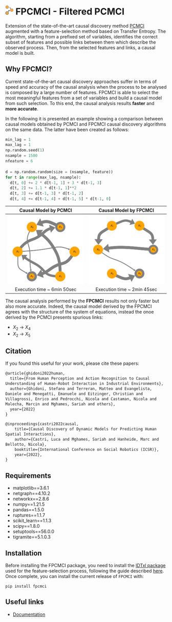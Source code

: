 # <img src="docs/assets/icon.png" width="25"> FPCMCI - Filtered PCMCI

Extension of the state-of-the-art causal discovery method [PCMCI](https://github.com/jakobrunge/tigramite) augmented with a feature-selection method based on Transfer Entropy. The algorithm, starting from a prefixed set of variables, identifies the correct subset of features and possible links between them which describe the observed process. Then, from the selected features and links, a causal model is built.


## Why FPCMCI?

Current state-of-the-art causal discovery approaches suffer in terms of speed and accuracy of the causal analysis when the process to be analysed is composed by a large number of features. FPCMCI is able to select the most meaningful features from a set of variables and build a causal model from such selection. To this end, the causal analysis results **faster** and **more accurate**.

In the following it is presented an example showing a comparison between causal models obtained by PCMCI and FPCMCI causal discovery algorithms on the same data. The latter have been created as follows:

``` python
min_lag = 1
max_lag = 1
np.random.seed(1)
nsample = 1500
nfeature = 6

d = np.random.random(size = (nsample, feature))
for t in range(max_lag, nsample):
  d[t, 0] += 2 * d[t-1, 1] + 3 * d[t-1, 3]
  d[t, 2] += 1.1 * d[t-1, 1]**2
  d[t, 3] += d[t-1, 3] * d[t-1, 2]
  d[t, 4] += d[t-1, 4] + d[t-1, 5] * d[t-1, 0]
```

Causal Model by PCMCI       |  Causal Model by FPCMCI 
:-------------------------:|:-------------------------:
![](https://github.com/lcastri/fpcmci/raw/main/images/PCMCI_example.png "Causal model by PCMCI")  |  ![](https://github.com/lcastri/fpcmci/raw/main/images/FPCMCI_example.png "Causal model by FPCMCI")
Execution time ~ 6min 50sec | Execution time ~ 2min 45sec

The causal analysis performed by the **FPCMCI** results not only faster but also more accurate. Indeed, the causal model derived by the FPCMCI agrees with the structure of the system of equations, instead the onoe derived by the PCMCI presents spurious links:
* $X_2$ &rarr; $X_4$
* $X_2$ &rarr; $X_5$


## Citation

If you found this useful for your work, please cite these papers:
```
@article{ghidoni2022human,
  title={From Human Perception and Action Recognition to Causal Understanding of Human-Robot Interaction in Industrial Environments},
  author={Ghidoni, Stefano and Terreran, Matteo and Evangelista, Daniele and Menegatti, Emanuele and Eitzinger, Christian and Villagrossi, Enrico and Pedrocchi, Nicola and Castaman, Nicola and Malecha, Marcin and Mghames, Sariah and others},
  year={2022}
}
```
```
@inproceedings{castri2022causal,
    title={Causal Discovery of Dynamic Models for Predicting Human Spatial Interactions},
    author={Castri, Luca and Mghames, Sariah and Hanheide, Marc and Bellotto, Nicola},
    booktitle={International Conference on Social Robotics (ICSR)},
    year={2022},
}
```


## Requirements

* matplotlib==3.6.1
* netgraph==4.10.2
* networkx==2.8.6
* numpy==1.21.5
* pandas==1.5.0
* ruptures==1.1.7
* scikit_learn==1.1.3
* scipy==1.8.0
* setuptools==56.0.0
* tigramite==5.1.0.3


## Installation

Before installing the FPCMCI package, you need to install the [IDTxl package](https://github.com/pwollstadt/IDTxl) used for the feature-selection process, following the guide described [here](https://github.com/pwollstadt/IDTxl/wiki/Installation-and-Requirements). Once complete, you can install the current release of `FPCMCI` with:
``` shell
pip install fpcmci
```

## Useful links

* [Documentation](https://lcastri.github.io/fpcmci/)